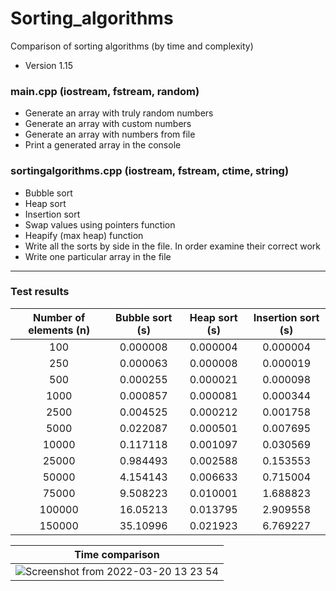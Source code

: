 # Sorting_algorithms
Comparison of sorting algorithms (by time and complexity) 

* Version 1.15

### main.cpp (iostream, fstream, random)
- Generate an array with truly random numbers
- Generate an array with custom numbers
- Generate an array with numbers from file
- Print a generated array in the console


### sortingalgorithms.cpp (iostream, fstream, ctime, string)
- Bubble sort
- Heap sort
- Insertion sort
-   Swap values using pointers function
-   Heapify (max heap) function
-   Write all the sorts by side in the file. In order examine their correct work
-   Write one particular array in the file

---
### Test results

| Number of elements (n) | Bubble sort (s) | Heap sort (s) | Insertion sort (s) |
|     :---:              |     :---:       |     :---:     |       :---:        |
| 100                    |     0.000008	   |     0.000004	 |       0.000004     |         
| 250                    |     0.000063	   |     0.000008	 |       0.000019     |   
| 500                    |     0.000255	   |     0.000021	 |       0.000098     |   
| 1000                   |     0.000857	   |     0.000081	 |       0.000344     |   
| 2500                   |     0.004525	   |     0.000212	 |       0.001758     |   
| 5000                   |     0.022087	   |     0.000501	 |       0.007695     |   
| 10000                  |     0.117118	   |     0.001097	 |       0.030569     |   
| 25000                  |     0.984493	   |     0.002588	 |       0.153553     |   
| 50000                  |     4.154143	   |     0.006633	 |       0.715004     |   
| 75000                  |     9.508223	   |     0.010001	 |       1.688823     |   
| 100000                 |     16.05213    |     0.013795  |       2.909558     |          
| 150000                 |     35.10996	   |     0.021923	 |       6.769227     |

| Time comparison |
|       :---:     |
| ![Screenshot from 2022-03-20 13 23 54](https://user-images.githubusercontent.com/50341618/159159898-ab00ac36-09a8-4dd3-b88a-f354eba14a54.png) |
